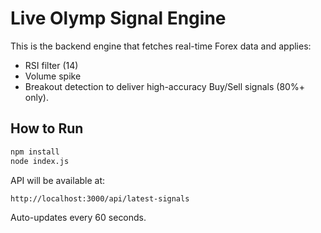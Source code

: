 # Live Olymp Signal Engine

This is the backend engine that fetches real-time Forex data and applies:
- RSI filter (14)
- Volume spike
- Breakout detection
to deliver high-accuracy Buy/Sell signals (80%+ only).

## How to Run

```bash
npm install
node index.js
```

API will be available at:
```
http://localhost:3000/api/latest-signals
```

Auto-updates every 60 seconds.